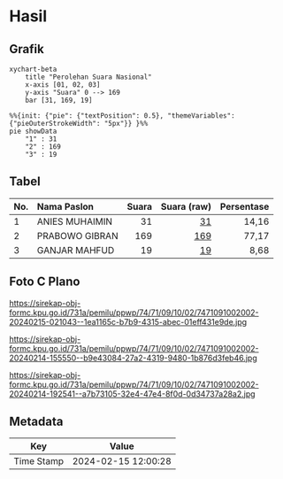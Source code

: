 # Hasil

## Grafik

```mermaid
xychart-beta
    title "Perolehan Suara Nasional"
    x-axis [01, 02, 03]
    y-axis "Suara" 0 --> 169
    bar [31, 169, 19]
```

```mermaid
%%{init: {"pie": {"textPosition": 0.5}, "themeVariables": {"pieOuterStrokeWidth": "5px"}} }%%
pie showData
    "1" : 31
    "2" : 169
    "3" : 19
```

## Tabel

| No. | Nama Paslon    | Suara | Suara (raw) | Persentase |
|:--- |:-------------- | -----:| -----------:| ----------:|
| 1   | ANIES MUHAIMIN | 31    | [31][p-1]   | 14,16      |
| 2   | PRABOWO GIBRAN | 169   | [169][p-2]  | 77,17      |
| 3   | GANJAR MAHFUD  | 19    | [19][p-3]   | 8,68       |


[p-1]: https://github.com/gigit-pemilu/pemilu-2024/blob/main/pilpres/hitung-suara/sub/74-sulawesi-tenggara/sub/71-kota-kendari/sub/09-puuwatu/sub/1002-watulondo/sub/002-tps/sub/paslon-1.txt
[p-2]: https://github.com/gigit-pemilu/pemilu-2024/blob/main/pilpres/hitung-suara/sub/74-sulawesi-tenggara/sub/71-kota-kendari/sub/09-puuwatu/sub/1002-watulondo/sub/002-tps/sub/paslon-2.txt
[p-3]: https://github.com/gigit-pemilu/pemilu-2024/blob/main/pilpres/hitung-suara/sub/74-sulawesi-tenggara/sub/71-kota-kendari/sub/09-puuwatu/sub/1002-watulondo/sub/002-tps/sub/paslon-3.txt

## Foto C Plano

https://sirekap-obj-formc.kpu.go.id/731a/pemilu/ppwp/74/71/09/10/02/7471091002002-20240215-021043--1ea1165c-b7b9-4315-abec-01eff431e9de.jpg

https://sirekap-obj-formc.kpu.go.id/731a/pemilu/ppwp/74/71/09/10/02/7471091002002-20240214-155550--b9e43084-27a2-4319-9480-1b876d3feb46.jpg

https://sirekap-obj-formc.kpu.go.id/731a/pemilu/ppwp/74/71/09/10/02/7471091002002-20240214-192541--a7b73105-32e4-47e4-8f0d-0d34737a28a2.jpg


## Metadata

| Key        | Value               |
| ---------- | ------------------- |
| Time Stamp | 2024-02-15 12:00:28 |



